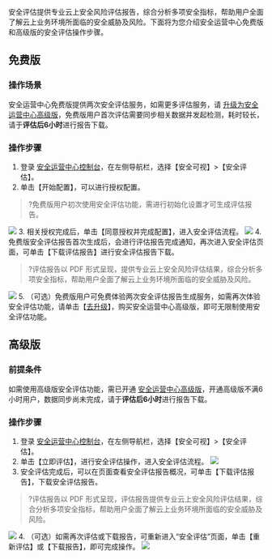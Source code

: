 安全评估提供专业云上安全风险评估报告，综合分析多项安全指标，帮助用户全面了解云上业务环境所⾯临的安全威胁及⻛险。下面将为您介绍安全运营中心免费版和高级版的安全评估操作步骤。
## 免费版
### 操作场景
安全运营中心免费版提供两次安全评估服务，如需更多评估服务，请 [升级为安全运营中心高级版](https://buy.cloud.tencent.com/soc)，免费版用户首次评估需要同步相关数据并发起检测，耗时较长，请于**评估后6小时**进行报告下载。
### 操作步骤
1. 登录 [安全运营中心控制台](https://console.cloud.tencent.com/ssav2/safereport)，在左侧导航栏，选择【安全可视】>【安全评估】。
2. 单击【开始配置】，可以进行授权配置。
>?免费版用户初次使用安全评估功能，需进行初始化设置才可生成评估报告。
>
![](https://main.qcloudimg.com/raw/df6fbbb01a927b8b7fb5790b6ec92a24.png)
3. 相关授权完成后，单击【同意授权并完成配置】，进入安全评估流程。
![](https://main.qcloudimg.com/raw/e83c838f7602e80f72ea08e4999d8819.png)
4. 免费版安全评估报告首次生成后，会进行评估报告完成通知，再次进入安全评估页面，可单击【下载评估报告】进行安全评估报告下载。
>?评估报告以 PDF 形式呈现，提供专业云上安全风险评估结果，综合分析多项安全指标，帮助用户全面了解云上业务环境所⾯临的安全威胁及⻛险。
>
![](https://main.qcloudimg.com/raw/4d2a869f60d0a58fa0f0d48550bbbc7d.png)
5. （可选）免费版用户可免费体验两次安全评估报告生成服务，如需再次体验安全评估功能，请单击【[去升级](https://buy.cloud.tencent.com/soc)】，购买安全运营中心高级版，即可无限制使用安全评估功能。

## 高级版
### 前提条件
如需使用高级版安全评估功能，需已开通 [安全运营中心高级版](https://buy.cloud.tencent.com/soc)，开通高级版不满6小时用户，数据同步尚未完成，请于**评估后6小时**进行报告下载。
### 操作步骤
1. 登录 [安全运营中心控制台](https://console.cloud.tencent.com/ssav2/safereport)，在左侧导航栏，选择【安全可视】>【安全评估】。
2. 单击【立即评估】，进行安全评估操作，进入安全评估流程。
![](https://main.qcloudimg.com/raw/b15b3c6b7e1c17cdb036fdd9f447fbd4.png)
3. 安全评估完成后，可以在页面查看安全评估报告概况，可单击【下载评估报告】，下载安全评估报告。
>?评估报告以 PDF 形式呈现，评估报告提供专业云上安全风险评估结果，综合分析多项安全指标，帮助用户全面了解云上业务环境所⾯临的安全威胁及⻛险。
>
![](https://main.qcloudimg.com/raw/ae24bf712ce1ce81b131d59f983bc1c3.png)
4. （可选）如需再次评估或下载报告，可重新进入“安全评估”页面，单击【重新评估】或【下载报告】，即可完成操作。
![](https://main.qcloudimg.com/raw/5d9f3518ed0021677620df277cd772bf.png)
